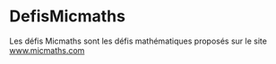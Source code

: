 DefisMicmaths
=============

Les défis Micmaths sont les défis mathématiques proposés sur le site www.micmaths.com

